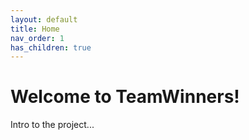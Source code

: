 ```yaml
---
layout: default
title: Home
nav_order: 1
has_children: true
---
```


# Welcome to TeamWinners!

Intro to the project...
